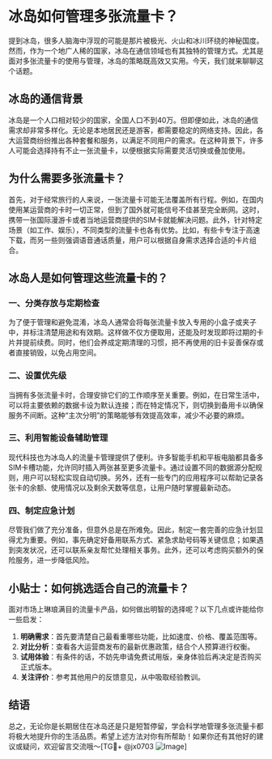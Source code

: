 # 冰岛如何管理多张流量卡？

提到冰岛，很多人脑海中浮现的可能是那片被极光、火山和冰川环绕的神秘国度。然而，作为一个地广人稀的国家，冰岛在通信领域也有其独特的管理方式。尤其是面对多张流量卡的使用与管理，冰岛的策略既高效又实用。今天，我们就来聊聊这个话题。

## 冰岛的通信背景

冰岛是一个人口相对较少的国家，全国人口不到40万。但即便如此，冰岛的通信需求却非常多样化。无论是本地居民还是游客，都需要稳定的网络支持。因此，各大运营商纷纷推出各种套餐和服务，以满足不同用户的需求。在这种背景下，许多人可能会选择持有不止一张流量卡，以便根据实际需要灵活切换或叠加使用。

## 为什么需要多张流量卡？

首先，对于经常旅行的人来说，一张流量卡可能无法覆盖所有行程。例如，在国内使用某运营商的卡时一切正常，但到了国外就可能信号不佳甚至完全断网。这时，携带一张国际漫游卡或者当地运营商提供的SIM卡就能解决问题。此外，针对特定场景（如工作、娱乐），不同类型的流量卡也各有优势。比如，有些卡专注于高速下载，而另一些则强调语音通话质量，用户可以根据自身需求选择合适的卡片组合。

## 冰岛人是如何管理这些流量卡的？

### 一、分类存放与定期检查

为了便于管理和避免混淆，冰岛人通常会将每张流量卡放入专用的小盒子或夹子中，并标注清楚用途和有效期。这样做不仅方便取用，还能及时发现即将过期的卡片并提前续费。同时，他们会养成定期清理的习惯，把不再使用的旧卡妥善保存或者直接销毁，以免占用空间。

### 二、设置优先级

当拥有多张流量卡时，合理安排它们的工作顺序至关重要。例如，在日常生活中，可以将主要依赖的数据卡设为默认连接；而在特定情况下，则切换到备用卡以确保服务不间断。这种“主次分明”的策略能够有效提高效率，减少不必要的麻烦。

### 三、利用智能设备辅助管理

现代科技也为冰岛人的流量卡管理提供了便利。许多智能手机和平板电脑都具备多SIM卡槽功能，允许同时插入两张甚至更多流量卡。通过设置不同的数据源分配规则，用户可以轻松实现自动切换。另外，还有一些专门的应用程序可以帮助记录各张卡的余额、使用情况以及剩余天数等信息，让用户随时掌握最新动态。

### 四、制定应急计划

尽管我们做了充分准备，但意外总是在所难免。因此，制定一套完善的应急计划显得尤为重要。例如，事先确定好备用联系方式、紧急求助号码等关键信息；如果遇到突发状况，还可以联系亲友帮忙处理相关事务。此外，还可以考虑购买额外的保险服务，进一步降低风险。

## 小贴士：如何挑选适合自己的流量卡？

面对市场上琳琅满目的流量卡产品，如何做出明智的选择呢？以下几点或许能给你一些启发：

1. **明确需求**：首先要清楚自己最看重哪些功能，比如速度、价格、覆盖范围等。
2. **对比分析**：查看各大运营商发布的最新优惠政策，结合个人预算进行权衡。
3. **试用体验**：有条件的话，不妨先申请免费试用版，亲身体验后再决定是否购买正式版本。
4. **关注评价**：参考其他用户的反馈意见，从中吸取经验教训。

## 结语

总之，无论你是长期居住在冰岛还是只是短暂停留，学会科学地管理多张流量卡都将极大地提升你的生活品质。希望上述方法对你有所帮助！如果你还有其他好的建议或疑问，欢迎留言交流哦～[TG💪+ @jx0703 ![Image](https://github.com/user-attachments/assets/dbca1d08-cadb-493c-b0ec-ad6f7a83f270)]